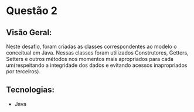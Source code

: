 # Questão 2
## Visão Geral:
Neste desafio, foram criadas as classes correspondentes ao modelo o conceitual em Java. Nessas classes foram utilizados Construtores, Getters, Setters e outros métodos nos momentos mais apropriados para cada um(respeitando a integridade dos dados e evitando acessos inapropriados por terceiros).

## Tecnologias:
- Java